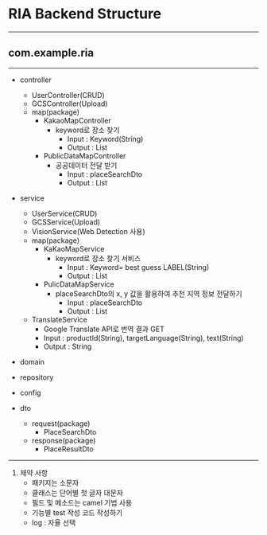 # RIA Backend Structure


---------------------


## com.example.ria


---------------------


* controller
    + UserController(CRUD)
    + GCSController(Upload)
    + map(package)
        - KakaoMapController
            * keyword로 장소 찾기
                - Input : Keyword(String)
                - Output : List<placeSearchDto>
        - PublicDataMapController
            * 공공데이터 전달 받기
                - Input : placeSearchDto
                - Output : List<placeSearchDto>
                
     
* service
    + UserService(CRUD)
    + GCSService(Upload)
    + VisionService(Web Detection 사용)
    + map(package)
        - KaKaoMapService
            * keyword로 장소 찾기 서비스
                - Input : Keyword= best guess LABEL(String)
                - Output : List<placeSearchDto>
        - PulicDataMapService
            * placeSearchDto의 x, y 값을 활용하여 추천 지역 정보 전달하기
                - Input : placeSearchDto
                - Output : List <placeResultDto>
    + TranslateService
        - Google Translate API로 번역 결과 GET
        - Input : productId(String), targetLanguage(String), text(String)
        - Output : String
                
                
                

* domain

* repository

* config

* dto
    + request(package)
        - PlaceSearchDto
    + response(package)
        - PlaceResultDto
        
        
        
        
--------------------------

1. 제약 사항
    - 패키지는 소문자
    - 클래스는 단어별 첫 글자 대문자
    - 필드 및 메소드는 camel 기법 사용
    - 기능별 test 작성 코드 작성하기
    -  log : 자율 선택

                
